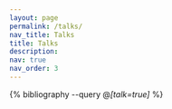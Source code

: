 ```yaml
---
layout: page
permalink: /talks/
nav_title: Talks
title: Talks
description:
nav: true
nav_order: 3
---
```


<!-- _pages/talks.md -->

<div class="publications">

{% bibliography --query @*[talk=true]* %}

</div>
